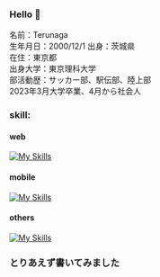 ### Hello 👋
<p align="left">
  名前：Terunaga<br>
  生年月日：2000/12/1
  出身：茨城県<br>
  在住：東京都<br>
  出身大学：東京理科大学<br>
  部活動歴：サッカー部、駅伝部、陸上部<br>
  2023年3月大学卒業、4月から社会人
</p>

<h3 align="left">skill:</h3>
<h4 align="left">web</h3>

[![My Skills](https://skillicons.dev/icons?i=js,ts,py,html,css,nodejs,express,postman,react,nextjs,flask,sqlite,firebase,vercel,aws)](https://skillicons.dev)

<h4 align="left">mobile</h3>

[![My Skills](https://skillicons.dev/icons?i=react,ts,flutter,dart)](https://skillicons.dev)

<h4 align="left">others</h3>

[![My Skills](https://skillicons.dev/icons?i=lua,raspberrypi,linux,vscode,git,github,md,latex)](https://skillicons.dev)


### とりあえず書いてみました
<!--
**teru12012000/teru12012000** is a ✨ _special_ ✨ repository because its `README.md` (this file) appears on your GitHub profile.

Here are some ideas to get you started:

- 🔭 I’m currently working on ...
- 🌱 I’m currently learning ...
- 👯 I’m looking to collaborate on ...
- 🤔 I’m looking for help with ...
- 💬 Ask me about ...
- 📫 How to reach me: ...
- 😄 Pronouns: ...
- ⚡ Fun fact: ...
-->
